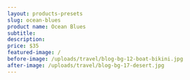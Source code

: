 ```yaml
---
layout: products-presets
slug: ocean-blues
product name: Ocean Blues
subtitle: 
description:
price: $35
featured-image: /
before-image: /uploads/travel/blog-bg-12-boat-bikini.jpg
after-image: /uploads/travel/blog-bg-17-desert.jpg
---
```

